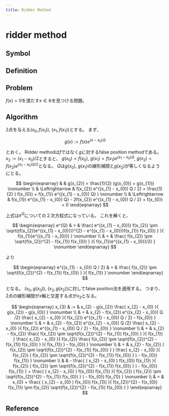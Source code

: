 ```yaml
---
title: Ridder Method
---
```


# ridder method

## Symbol

## Definition

## Problem
$f(x) = 0$を満たす$x \in \mathbb{R}$を見つける問題。

## Algorithm
2点を与える$(x_{0}, f(x_{1}))$, $(x_{1}, f(x_{1}))$とする。
まず、

$$
    g(x) := f(x) e^{(x - x_{0})Q}
$$

とおく。
Ridder methodは$f$ではなく$g$に対するfalse position methodである。
$x_{2} := (x_{1} - x_{0}) / 2$とすると、 $g(x_{0}) = f(x_{0})$, $g(x_{1}) = f(x_{1})e^{(x_{1} - x_{0}) Q}$, $g(x_{2}) = f(x_{2})e^{(x_{1} - x_{0}) Q / 2}$となる。
$Q$は$g(x_{0})$, $g(x_{1})$の線形補間と$g(x_{2})$が等しくなるようにとる。

$$
\begin{eqnarray}
    & &
        g(x_{2})
            =
            \frac{1}{2}
            (g(x_{0}) + g(x_{1}))
    \nonumber
    \\
    & \Leftrightarrow &
        f(x_{2})
        e^{(x_{1} - x_{0}) Q / 2}
        =
        \frac{1}{2}
        (
            f(x_{0})
            +
            f(x_{1})
            e^{(x_{1} - x_{0}) Q}
        )
    \nonumber
    \\
    & \Leftrightarrow &
        f(x_{1})
        e^{(x_{1} - x_{0}) Q}
        -
        2f(x_{2})
        e^{(x_{1} - x_{0}) Q / 2}
        +
        f(x_{0})
        =
        0
\end{eqnarray}
$$

上式は$e^{Q}$についての２次方程式になっている。
これを解くと、

$$
\begin{eqnarray}
    e^{Q}
    & = &
    \frac{
        e^{(x_{1} - x_{0})}
        f(x_{2})
        \pm
        \sqrt{(f(x_{2})e^{(x_{1} - x_{0})})^{2} - e^{(x_{1} - x_{0})}f(x_{1}) f(x_{0}) }
    }{
        f(x_{1})e^{(x_{1} - x_{0})}
    }
    \nonumber
    \\
    & = &
        \frac{
            f(x_{2})
            \pm
            \sqrt{f(x_{2})^{2} - f(x_{1}) f(x_{0}) }
        }{
            f(x_{1})e^{(x_{1} - x_{0})/2}
        }
    \nonumber
\end{eqnarray}
$$

より

$$
\begin{eqnarray}
    e^{(x_{1} - x_{0}) Q / 2}
    & = &
        \frac{
            f(x_{2})
            \pm
            \sqrt{f(x_{2})^{2} - f(x_{1}) f(x_{0}) }
        }{
            f(x_{1})
        }
    \nonumber
\end{eqnarray}
$$

となる。
$(x_{0}, g(x_{0}))$, $(x_{2}, g(x_{2}))$に対してfalse position法を適用する。
つまり、2点の線形補間が$x$軸と交差する点が$x_{3}$となる。

$$
\begin{eqnarray}
    x_{3}
    & := &
        x_{2}
        -
        g(x_{2})
        \frac{
            x_{2}
            -
            x_{0}
        }{
            g(x_{2}) - g(x_{0})
        }
    \nonumber
    \\
    & = &
        x_{2}
        -
        f(x_{2})
        e^{(x_{2} - x_{0}) Q /2}
        \frac{
            x_{2}
            -
            x_{0}
        }{
            f(x_{2})
            e^{(x_{1} - x_{0}) Q / 2}
            -
            f(x_{0})
        }
    \nonumber
    \\
    & = &
        x_{2}
        -
        f(x_{2})
        e^{(x_{2} - x_{0}) Q /2}
        \frac{
            x_{2}
            -
            x_{0}
        }{
            f(x_{2})
            e^{(x_{1} - x_{0}) Q / 2}
            -
            f(x_{0})
        }
    \nonumber
    \\
    & = &
        x_{2}
        -
        f(x_{2})
        \frac{
            f(x_{2})
            \pm
            \sqrt{f(x_{2})^{2} - f(x_{1}) f(x_{0}) }
        }{
            f(x_{1})
        }
        \frac{
            x_{2}
            -
            x_{0}
        }{
            f(x_{2})
            \frac{
                f(x_{2})
                \pm
                \sqrt{f(x_{2})^{2} - f(x_{1}) f(x_{0}) }
            }{
                f(x_{1})
            }
            -
            f(x_{0})
        }
    \nonumber
    \\
    & = &
        x_{2}
        -
        f(x_{2})
        (
            f(x_{2})
            \pm
            \sqrt{f(x_{2})^{2} - f(x_{1}) f(x_{0}) }
        )
        \frac{
            x_{2}
            -
            x_{0}
        }{
            f(x_{2})
            (
                f(x_{2})
                \pm
                \sqrt{f(x_{2})^{2} - f(x_{1}) f(x_{0}) }
            )
            -
            f(x_{0})
            f(x_{1})
        }
        \nonumber
        \\
        & &
        -
        \frac{
            (
                x_{2}
                -
                x_{0}
            )
            f(x_{0})
            f(x_{1})
        }{
            f(x_{2})
            (
                f(x_{2})
                \pm
                \sqrt{f(x_{2})^{2} - f(x_{1}) f(x_{0}) }
            )
            -
            f(x_{0})
            f(x_{1})
        }
        +
        \frac{
            (
                x_{2}
                -
                x_{0}
            )
            f(x_{0})
            f(x_{1})
        }{
            f(x_{2})
            (
                f(x_{2})
                \pm
                \sqrt{f(x_{2})^{2} - f(x_{1}) f(x_{0}) }
            )
            -
            f(x_{0})
            f(x_{1})
        }
    \nonumber
    \\
    & = &
        x_{0}
        +
        \frac{
            (
                x_{2}
                -
                x_{0}
            )
            f(x_{0})
            f(x_{1})
        }{
            f(x_{2})^{2}
            -
            f(x_{0})
            f(x_{1})
            \pm
            f(x_{2})
            \sqrt{f(x_{2})^{2} - f(x_{1}) f(x_{0}) }
        }
\end{eqnarray}
$$


## Reference

